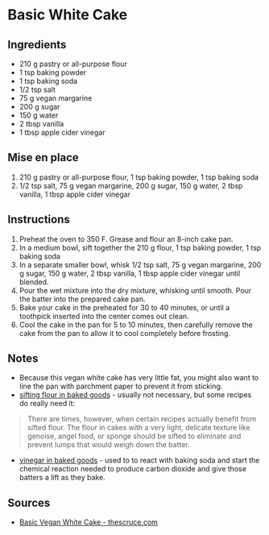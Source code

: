 # Basic White Cake


## Ingredients
* 210 g pastry or all-purpose flour
* 1 tsp baking powder
* 1 tsp baking soda
* 1/2 tsp salt
* 75 g vegan margarine
* 200 g sugar
* 150 g water
* 2 tbsp vanilla
* 1 tbsp apple cider vinegar


## Mise en place
1. 210 g pastry or all-purpose flour, 1 tsp baking powder, 1 tsp baking soda
2. 1/2 tsp salt, 75 g vegan margarine, 200 g sugar, 150 g water, 2 tbsp vanilla, 1 tbsp apple cider vinegar


## Instructions
1. Preheat the oven to 350 F. Grease and flour an 8-inch cake pan.
2. In a medium bowl, sift together the 210 g flour, 1 tsp baking powder, 1 tsp baking soda
3. In a separate smaller bowl, whisk 1/2 tsp salt, 75 g vegan margarine, 200 g sugar, 150 g water, 2 tbsp vanilla, 1 tbsp apple cider vinegar until blended.
4. Pour the wet mixture into the dry mixture, whisking until smooth. Pour the batter into the prepared cake pan.  
5. Bake your cake in the preheated for 30 to 40 minutes, or until a toothpick inserted into the center comes out clean.
6. Cool the cake in the pan for 5 to 10 minutes, then carefully remove the cake from the pan to allow it to cool completely before frosting.


## Notes
* Because this vegan white cake has very little fat, you might also want to line the pan with parchment paper to prevent it from sticking.
* [sifting flour in baked goods](https://www.thekitchn.com/is-sifting-flour-for-baked-goods-really-necessary-213894) - usually not necessary, but some recipes do really need it:
> There are times, however, when certain recipes actually benefit from sifted flour. The flour in cakes with a very light, delicate texture like genoise, angel food, or sponge should be sifted to eliminate and prevent lumps that would weigh down the batter.
* [vinegar in baked goods](http://bakingbites.com/2008/08/using-vinegar-in-baking/) - used to to react with baking soda and start the chemical reaction needed to produce carbon dioxide and give those batters a lift as they bake.

## Sources
* [Basic Vegan White Cake - thescruce.com](https://www.thespruce.com/basic-vegan-white-cake-3378174)
